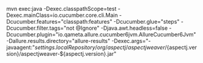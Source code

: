 mvn exec:java -Dexec.classpathScope=test -Dexec.mainClass=io.cucumber.core.cli.Main -Dcucumber.features="classpath:features" -Dcucumber.glue="steps" -Dcucumber.filter.tags="not @Ignore" -Djava.awt.headless=false -Dcucumber.plugin="io.qameta.allure.cucumber6jvm.AllureCucumber6Jvm" -Dallure.results.directory="allure-results"
-Dexec.args="-javaagent:"${settings.localRepository}/org/aspectj/aspectjweaver/${aspectj.version}/aspectjweaver-${aspectj.version}.jar"